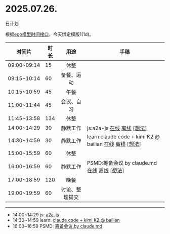# 2025.07.26.
日计划

根据[ego模型时间接口](https://gitee.com/hyg/blog/blob/master/timeflow.md)，今天绑定模版1(1d)。

| 时间片 | 时长 | 用途 | 手稿 |
| --- | --- | :---: | --- |
| 09:00~09:14 | 15 | 休整 |  |
| 09:15~10:14 | 60 | 备餐、运动 |  |
| 10:15~10:59 | 45 | 午餐 |  |
| 11:00~11:44 | 45 | 会议、自习 |  |
| 11:45~13:58 | 134 | 休整 |  |
| 14:00~14:29 | 30 | 静默工作 | js:a2a-js [在线](http://simp.ly/p/8t3vlk) [离线](../../draft/2025/20250726140000.md) <a href="mailto:huangyg@mars22.com?subject=关于2025.07.26.[js:a2a-js]任务&body=日期: 20250726%0D%0A序号: 5%0D%0A手稿:../../draft/2025/20250726140000.md%0D%0A---请勿修改邮件主题及以上内容 从下一行开始写您的想法---%0D%0A">[想法]</a> |
| 14:30~14:59 | 30 | 静默工作 | learn:claude code + kimi K2 @ bailian [在线](http://simp.ly/p/5k9gJy) [离线](../../draft/2025/20250726143000.md) <a href="mailto:huangyg@mars22.com?subject=关于2025.07.26.[learn:claude code + kimi K2 @ bailian]任务&body=日期: 20250726%0D%0A序号: 6%0D%0A手稿:../../draft/2025/20250726143000.md%0D%0A---请勿修改邮件主题及以上内容 从下一行开始写您的想法---%0D%0A">[想法]</a> |
| 15:00~15:59 | 60 | 休整 |  |
| 16:00~16:59 | 60 | 静默工作 | PSMD:筹备会议 by claude.md [在线](http://simp.ly/p/4QDThK) [离线](../../draft/2025/20250726160000.md) <a href="mailto:huangyg@mars22.com?subject=关于2025.07.26.[PSMD:筹备会议 by claude.md]任务&body=日期: 20250726%0D%0A序号: 8%0D%0A手稿:../../draft/2025/20250726160000.md%0D%0A---请勿修改邮件主题及以上内容 从下一行开始写您的想法---%0D%0A">[想法]</a> |
| 17:00~18:59 | 120 | 晚餐 |  |
| 19:00~19:59 | 60 | 讨论、整理提交 |  |

---

- 14:00~14:29	js: [a2a-js](../../draft/2025/20250726.01.md)
- 14:30~14:59	learn: [claude code + kimi K2 @ bailian](../../draft/2025/20250726.02.md)
- 16:00~16:59	PSMD: [筹备会议 by claude.md](../../draft/2025/20250726.03.md)
